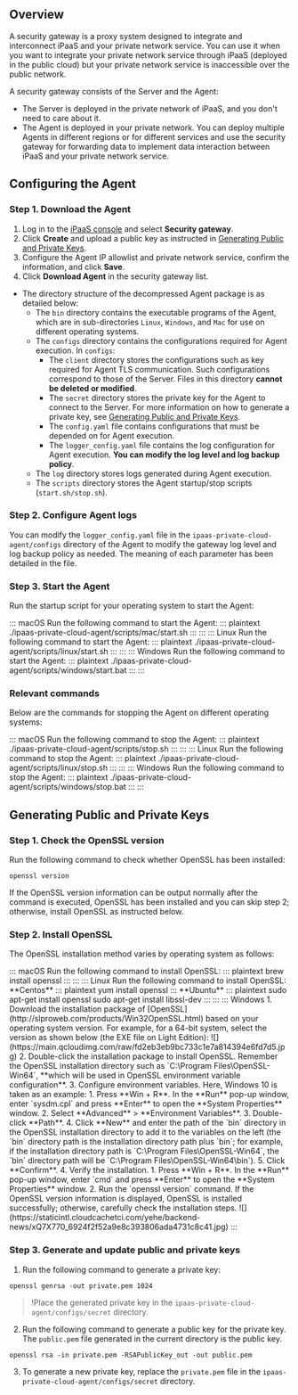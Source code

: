 ﻿## Overview

A security gateway is a proxy system designed to integrate and interconnect iPaaS and your private network service. You can use it when you want to integrate your private network service through iPaaS (deployed in the public cloud) but your private network service is inaccessible over the public network.

A security gateway consists of the Server and the Agent:
- The Server is deployed in the private network of iPaaS, and you don't need to care about it.
- The Agent is deployed in your private network. You can deploy multiple Agents in different regions or for different services and use the security gateway for forwarding data to implement data interaction between iPaaS and your private network service.




## Configuring the Agent
[](id:agent)
### Step 1. Download the Agent

1. Log in to the [iPaaS console](https://ipaas.cloud.tencent.com/gateway) and select **Security gateway**.
2. Click **Create** and upload a public key as instructed in [Generating Public and Private Keys](#certificate).
3. Configure the Agent IP allowlist and private network service, confirm the information, and click **Save**.
4. Click **Download Agent** in the security gateway list.
- The directory structure of the decompressed Agent package is as detailed below:
  - The `bin` directory contains the executable programs of the Agent, which are in sub-directories `Linux`, `Windows`, and `Mac` for use on different operating systems.
  - The `configs` directory contains the configurations required for Agent execution. In `configs`:
    - The `client` directory stores the configurations such as key required for Agent TLS communication. Such configurations correspond to those of the Server. Files in this directory **cannot be deleted or modified**.
    - The `secret` directory stores the private key for the Agent to connect to the Server. For more information on how to generate a private key, see [Generating Public and Private Keys](#certificate).
    - The `config.yaml` file contains configurations that must be depended on for Agent execution.
    - The `logger_config.yaml` file contains the log configuration for Agent execution. **You can modify the log level and log backup policy**.
  - The `log` directory stores logs generated during Agent execution.
  - The `scripts` directory stores the Agent startup/stop scripts (`start.sh/stop.sh`).

### Step 2. Configure Agent logs

You can modify the `logger_config.yaml` file in the `ipaas-private-cloud-agent/configs` directory of the Agent to modify the gateway log level and log backup policy as needed. The meaning of each parameter has been detailed in the file.

### Step 3. Start the Agent

Run the startup script for your operating system to start the Agent:

<dx-tabs>
::: macOS
Run the following command to start the Agent:
<dx-codeblock>
:::  plaintext
./ipaas-private-cloud-agent/scripts/mac/start.sh
:::
</dx-codeblock>
:::
::: Linux
Run the following command to start the Agent:
<dx-codeblock>
:::  plaintext
./ipaas-private-cloud-agent/scripts/linux/start.sh
:::
</dx-codeblock>
:::
::: Windows
Run the following command to start the Agent:
<dx-codeblock>
:::  plaintext
./ipaas-private-cloud-agent/scripts/windows/start.bat
:::
</dx-codeblock>
:::
</dx-tabs>



### Relevant commands

Below are the commands for stopping the Agent on different operating systems:

<dx-tabs>
::: macOS
Run the following command to stop the Agent:
<dx-codeblock>
:::  plaintext
./ipaas-private-cloud-agent/scripts/stop.sh
:::
</dx-codeblock>
:::
::: Linux
Run the following command to stop the Agent:
<dx-codeblock>
:::  plaintext
./ipaas-private-cloud-agent/scripts/linux/stop.sh
:::
</dx-codeblock>
:::
::: Windows
Run the following command to stop the Agent:
<dx-codeblock>
:::  plaintext
./ipaas-private-cloud-agent/scripts/windows/stop.bat
:::
</dx-codeblock>
:::
</dx-tabs>



[](id:certificate)
## Generating Public and Private Keys

### Step 1. Check the OpenSSL version

Run the following command to check whether OpenSSL has been installed:
```plaintext
openssl version
```

If the OpenSSL version information can be output normally after the command is executed, OpenSSL has been installed and you can skip step 2; otherwise, install OpenSSL as instructed below.



### Step 2. Install OpenSSL

The OpenSSL installation method varies by operating system as follows:


<dx-tabs>
::: macOS
Run the following command to install OpenSSL:
<dx-codeblock>
:::  plaintext
brew install openssl
:::
</dx-codeblock>
:::
::: Linux
Run the following command to install OpenSSL:
**Centos**
<dx-codeblock>
:::  plaintext
  yum install openssl
:::
</dx-codeblock>**Ubuntu**
<dx-codeblock>
:::  plaintext
  sudo apt-get install openssl 
  sudo apt-get install libssl-dev
:::
</dx-codeblock>
:::
::: Windows
1. Download the installation package of [OpenSSL](http://slproweb.com/products/Win32OpenSSL.html) based on your operating system version. For example, for a 64-bit system, select the version as shown below (the EXE file on Light Edition):
    ![](https://main.qcloudimg.com/raw/fd2eb3eb9bc733c1e7a814394e6fd7d5.jpg)
2. Double-click the installation package to install OpenSSL. Remember the OpenSSL installation directory such as `C:\Program Files\OpenSSL-Win64`, **which will be used in OpenSSL environment variable configuration**.
3. Configure environment variables. Here, Windows 10 is taken as an example:
 1. Press **Win + R**. In the **Run** pop-up window, enter `sysdm.cpl` and press **Enter** to open the **System Properties** window.
 2. Select **Advanced** > **Environment Variables**.
 3. Double-click **Path**.
 4. Click **New** and enter the path of the `bin` directory in the OpenSSL installation directory to add it to the variables on the left (the `bin` directory path is the installation directory path plus `bin`; for example, if the installation directory path is `C:\Program Files\OpenSSL-Win64`, the `bin` directory path will be `C:\Program Files\OpenSSL-Win64\bin`).
 5. Click **Confirm**.
4. Verify the installation.
 1. Press **Win + R**. In the **Run** pop-up window, enter `cmd` and press **Enter** to open the **System Properties** window.
 2. Run the `openssl version` command. If the OpenSSL version information is displayed, OpenSSL is installed successfully; otherwise, carefully check the installation steps.
![](https://staticintl.cloudcachetci.com/yehe/backend-news/xQ7X770_6924f2f52a9e8c393806ada4731c8c41.jpg)
:::
</dx-tabs>





### Step 3. Generate and update public and private keys

1. Run the following command to generate a private key:
```plaintext
openssl genrsa -out private.pem 1024
```
>!Place the generated private key in the `ipaas-private-cloud-agent/configs/secret` directory.
2. Run the following command to generate a public key for the private key. The `public.pem` file generated in the current directory is the public key.
```plaintext
openssl rsa -in private.pem -RSAPublicKey_out -out public.pem
```
3. To generate a new private key, replace the `private.pem` file in the `ipaas-private-cloud-agent/configs/secret` directory.
